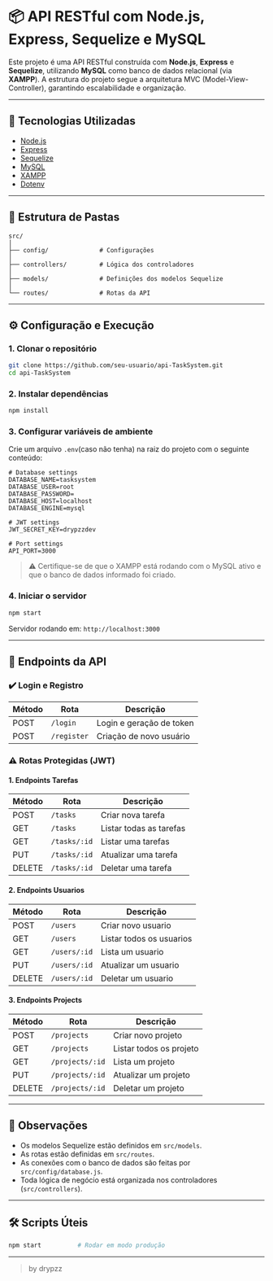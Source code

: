 
# 📦 API RESTful com Node.js, Express, Sequelize e MySQL

Este projeto é uma API RESTful construída com **Node.js**, **Express** e **Sequelize**, utilizando **MySQL** como banco de dados relacional (via **XAMPP**). A estrutura do projeto segue a arquitetura MVC (Model-View-Controller), garantindo escalabilidade e organização.

---

## 🚀 Tecnologias Utilizadas

- [Node.js](https://nodejs.org/)
- [Express](https://expressjs.com/)
- [Sequelize](https://sequelize.org/)
- [MySQL](https://www.mysql.com/)
- [XAMPP](https://www.apachefriends.org/pt_br/index.html)
- [Dotenv](https://www.npmjs.com/package/dotenv)

---

## 📂 Estrutura de Pastas

```
src/
│
├── config/              # Configurações
│
├── controllers/         # Lógica dos controladores
│
├── models/              # Definições dos modelos Sequelize
│
└── routes/              # Rotas da API
```

---

## ⚙️ Configuração e Execução

### 1. Clonar o repositório

```bash
git clone https://github.com/seu-usuario/api-TaskSystem.git
cd api-TaskSystem
```

### 2. Instalar dependências

```bash
npm install
```

### 3. Configurar variáveis de ambiente

Crie um arquivo `.env`(caso não tenha) na raiz do projeto com o seguinte conteúdo:

```env
# Database settings
DATABASE_NAME=tasksystem
DATABASE_USER=root
DATABASE_PASSWORD=
DATABASE_HOST=localhost
DATABASE_ENGINE=mysql

# JWT settings
JWT_SECRET_KEY=drypzzdev

# Port settings
API_PORT=3000
```

> ⚠️ Certifique-se de que o XAMPP está rodando com o MySQL ativo e que o banco de dados informado foi criado.

### 4. Iniciar o servidor

```bash
npm start
```

Servidor rodando em: `http://localhost:3000`

---

## 🔗 Endpoints da API

### ✔️ Login e Registro

| Método | Rota                    | Descrição                        |
|--------|-------------------------|----------------------------------|
| POST   | `/login`                | Login e geração de token         |
| POST   | `/register`             | Criação de novo usuário          |

### ⚠️ Rotas Protegidas (JWT)

#### 1. Endpoints Tarefas

| Método | Rota                    | Descrição                        |
|--------|-------------------------|----------------------------------|
| POST   | `/tasks`                | Criar nova tarefa                |
| GET    | `/tasks`                | Listar todas as tarefas          |
| GET    | `/tasks/:id`            | Listar uma tarefas               |
| PUT    | `/tasks/:id`            | Atualizar uma tarefa             |
| DELETE | `/tasks/:id`            | Deletar uma tarefa               |

#### 2. Endpoints Usuarios

| Método | Rota                    | Descrição                        |
|--------|-------------------------|----------------------------------|
| POST   | `/users`                | Criar novo usuario               |
| GET    | `/users`                | Listar todos os usuarios         |
| GET    | `/users/:id`            | Lista um usuario                 |
| PUT    | `/users/:id`            | Atualizar um usuario             |
| DELETE | `/users/:id`            | Deletar um usuario               |

#### 3. Endpoints Projects

| Método | Rota                    | Descrição                        |
|--------|-------------------------|----------------------------------|
| POST   | `/projects`             | Criar novo projeto               |
| GET    | `/projects`             | Listar todos os projeto          |
| GET    | `/projects/:id`         | Lista um projeto                 |
| PUT    | `/projects/:id`         | Atualizar um projeto             |
| DELETE | `/projects/:id`         | Deletar um projeto               |

---

## 📌 Observações

- Os modelos Sequelize estão definidos em `src/models`.
- As rotas estão definidas em `src/routes`.
- As conexões com o banco de dados são feitas por `src/config/database.js`.
- Toda lógica de negócio está organizada nos controladores (`src/controllers`).

---

## 🛠️ Scripts Úteis

```bash
npm start          # Rodar em modo produção
```

---

> by drypzz
